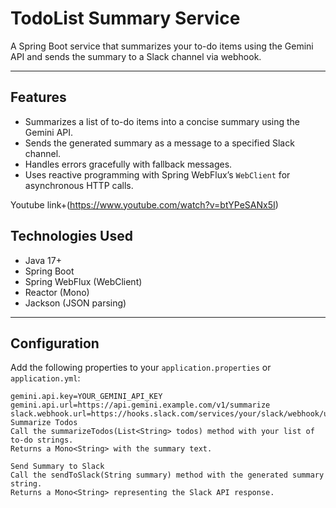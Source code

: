 # TodoList Summary Service

A Spring Boot service that summarizes your to-do items using the Gemini API and sends the summary to a Slack channel via webhook.

---

## Features

- Summarizes a list of to-do items into a concise summary using the Gemini API.
- Sends the generated summary as a message to a specified Slack channel.
- Handles errors gracefully with fallback messages.
- Uses reactive programming with Spring WebFlux’s `WebClient` for asynchronous HTTP calls.

Youtube link+(https://www.youtube.com/watch?v=btYPeSANx5I)

## Technologies Used

- Java 17+
- Spring Boot
- Spring WebFlux (WebClient)
- Reactor (Mono)
- Jackson (JSON parsing)

---

## Configuration

Add the following properties to your `application.properties` or `application.yml`:

```properties
gemini.api.key=YOUR_GEMINI_API_KEY
gemini.api.url=https://api.gemini.example.com/v1/summarize
slack.webhook.url=https://hooks.slack.com/services/your/slack/webhook/url
Summarize Todos
Call the summarizeTodos(List<String> todos) method with your list of to-do strings.
Returns a Mono<String> with the summary text.

Send Summary to Slack
Call the sendToSlack(String summary) method with the generated summary string.
Returns a Mono<String> representing the Slack API response.


